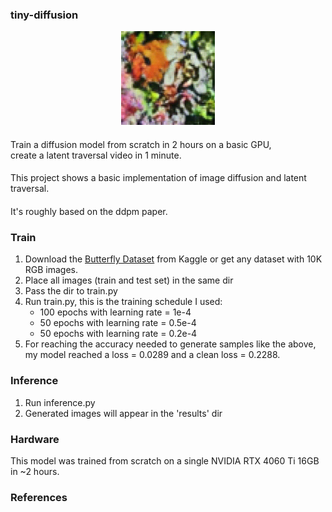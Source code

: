 ### tiny-diffusion

[//]: # (![Example]&#40;./sample.gif&#41;)
<div align="center">
<img src="./sample.gif" width="150" alt="Description">
</div>

####
Train a diffusion model from scratch in 2 hours on a basic GPU,</br>
create a latent traversal video in 1 minute.
####
This project shows a basic implementation of image diffusion and latent traversal.
####
It's roughly based on the ddpm paper.
####

### Train
1. Download the [Butterfly Dataset](https://www.kaggle.com/datasets/phucthaiv02/butterfly-image-classification) from Kaggle or get any dataset with 10K RGB images. 
2. Place all images (train and test set) in the same dir
3. Pass the dir to train.py
4. Run train.py, this is the training schedule I used:
   - 100 epochs with learning rate = 1e-4 
   - 50 epochs with learning rate = 0.5e-4
   - 50 epochs with learning rate = 0.2e-4 
5. For reaching the accuracy needed to generate samples like the above, <br/>
my model reached a loss = 0.0289 and a clean loss = 0.2288.

### Inference
1. Run inference.py
2. Generated images will appear in the 'results' dir

### Hardware
This model was trained from scratch on a single NVIDIA RTX 4060 Ti 16GB in ~2 hours.

### References